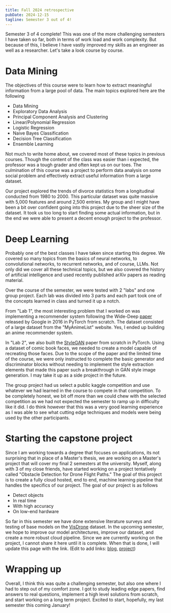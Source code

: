 ```yaml
---
title: Fall 2024 retrospective
pubDate: 2024-12-15
tagline: Semester 3 out of 4!
---
```


Semester 3 of 4 complete! This was one of the more challenging semesters I have
taken so far, both in terms of work load and work complexity. But because of
this, I believe I have vastly improved my skills as an engineer as well as a
researcher. Let's take a look course by course.

# Data Mining

The objectives of this course were to learn how to extract meaningful
information from a large pool of data. The main topics explored here are the
following

- Data Mining
- Exploratory Data Analysis
- Principal Component Analysis and Clustering
- Linear/Polynomial Regression
- Logistic Regression
- Naive Bayes Classification
- Decision Tree Classification
- Ensemble Learning

Not much to write home about, we covered most of these topics in previous
courses. Though the content of the class was easier than i expected, the
professor was a tough grader and often kept us on our toes. The culmination of
this course was a project to perform data analysis on some social problem and
effectively extract useful information from a large dataset.

Our project explored the trends of divorce statistics from a longitudinal
conducted from 1980 to 2000. This particular dataset was quite massive with
5,000 features and around 2,500 entries. My group and I might have been a bit
over confident going into this project due to the sheer size of the dataset. It
took us too long to start finding some actual information, but in the end we
were able to present a decent enough project to the professor.

# Deep Learning

Probably one of the best classes I have taken since starting this degree. We
covered so many topics from the basics of neural networks, to convolutional
networks, to recurrent networks, and of course, LLMs. Not only did we cover all
these technical topics, but we also covered the history of artificial
intelligence and used recently published arXiv papers as reading material.

Over the course of the semester, we were tested with 2 "labs" and one group
project. Each lab was divided into 3 parts and each part took one of the
concepts learned in class and turned it up a notch.

From "Lab 1", the most interesting problem that I worked on was implementing a
recommender system following the Wide-Deep [paper](https://arxiv.org/abs/1606.07792) released by Google in 2016 in PyTorch
from scratch. The dataset consisted of a large dataset from the "MyAnimeList"
website. Yes, I ended up building an anime recommender system.

In "Lab 2", we also built the [StyleGAN](https://arxiv.org/abs/1812.04948) paper from scratch in PyTorch. Using a dataset of comic book faces, we needed
to create a model capable of recreating those faces. Due to the scope of the
paper and the limited time of the course, we were only instructed to complete
the basic generator and discriminator blocks without needing to implement the
style extraction elements that made this paper such a breakthrough in GAN style
image generation. I may take it up as a side project in the future.

The group project had us select a public kaggle competition and use whatever we
had learned in the course to compete in that competition. To be completely
honest, we bit off more than we could chew with the selected competition as we
had not expected the semester to ramp up in difficulty like it did. I do think
however that this was a very good learning experience as I was able to see what
cutting edge techniques and models were being used by the other participants.

# Starting the capstone project

Since I am working towards a degree that focuses on applications, its not
surprising that in place of a Master's thesis, we are working on a Master's
project that will cover my final 2 semesters at the university. Myself, along
with 3 of my close friends, have started working on a project tentatively
called "Obstacle Detection for Drone Flight Paths." The goal of this project is
to create a fully cloud hosted, end to end, machine learning pipeline that
handles the specifics of our project. The goal of our project is as follows

- Detect objects
- In real time
- With high accuracy
- On low-end hardware

So far in this semester we have done extensive literature surveys and testing
of base models on the [VisDrone](https://github.com/VisDrone/VisDrone-Dataset) dataset. In the upcoming semester, we hope to improve our model architectures,
improve our dataset, and create a more robust cloud pipeline. Since we are
currently working on the project, I cannot share it here until it is complete.
When that is done, I will update this page with the link. (Edit to add links: [blog](/blogs/i-guess-im-a-master-now/), [project](https://sjsu-msda-f24-team6-webportal.vercel.app/))

# Wrapping up

Overall, I think this was quite a challenging semester, but also one where I
had to step out of my comfort zone. I got to study leading edge papers, find
answers to real questions, implement a high level solutions from scratch, and
start working on a long term project. Excited to start, hopefully, my last
semester this coming January!
